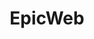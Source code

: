 ---
codehost: https://github.com/epicweb-dev
logohandle: epicwebdev
sort: epicweb
title: EpicWeb
website: https://www.epicweb.dev/
---